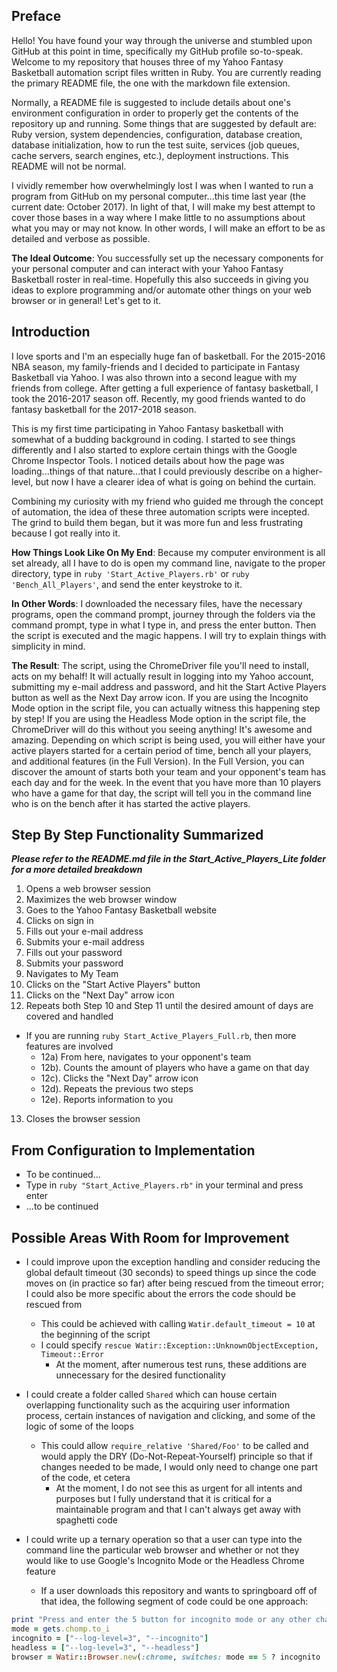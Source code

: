 ## Preface

Hello! You have found your way through the universe and stumbled upon GitHub at this point in time, specifically my GitHub profile so-to-speak. Welcome to my repository that houses three of my Yahoo Fantasy Basketball automation script files written in Ruby. You are currently reading the primary README file, the one with the markdown file extension.

Normally, a README file is suggested to include details about one's environment configuration in order to properly get the contents of the repository up and running. Some things that are suggested by default are: Ruby version, system dependencies, configuration, database creation, database initialization, how to run the test suite, services (job queues, cache servers, search engines, etc.), deployment instructions. This README will not be normal.

I vividly remember how overwhelmingly lost I was when I wanted to run a program from GitHub on my personal computer...this time last year (the current date: October 2017). In light of that, I will make my best attempt to cover those bases in a way where I make little to no assumptions about what you may or may not know. In other words, I will make an effort to be as detailed and verbose as possible.

**The Ideal Outcome**: You successfully set up the necessary components for your personal computer and can interact with your Yahoo Fantasy Basketball roster in real-time. Hopefully this also succeeds in giving you ideas to explore programming and/or automate other things on your web browser or in general! Let's get to it.

## Introduction

I love sports and I'm an especially huge fan of basketball. For the 2015-2016 NBA season, my family-friends and I decided to participate in Fantasy Basketball via Yahoo. I was also thrown into a second league with my friends from college. After getting a full experience of fantasy basketball, I took the 2016-2017 season off. Recently, my good friends wanted to do fantasy basketball for the 2017-2018 season.

This is my first time participating in Yahoo Fantasy basketball with somewhat of a budding background in coding. I started to see things differently and I also started to explore certain things with the Google Chrome Inspector Tools. I noticed details about how the page was loading...things of that nature...that I could previously describe on a higher-level, but now I have a clearer idea of what is going on behind the curtain.

Combining my curiosity with my friend who guided me through the concept of automation, the idea of these three automation scripts were incepted. The grind to build them began, but it was more fun and less frustrating because I got really into it.

**How Things Look Like On My End**: Because my computer environment is all set already, all I have to do is open my command line, navigate to the proper directory, type in `ruby 'Start_Active_Players.rb'` or `ruby 'Bench_All_Players'`, and send the enter keystroke to it.

**In Other Words**: I downloaded the necessary files, have the necessary programs, open the command prompt, journey through the folders via the command prompt, type in what I type in, and press the enter button. Then the script is executed and the magic happens. I will try to explain things with simplicity in mind.

**The Result**: The script, using the ChromeDriver file you'll need to install, acts on my behalf! It will actually result in logging into my Yahoo account, submitting my e-mail address and password, and hit the Start Active Players button as well as the Next Day arrow icon. If you are using the Incognito Mode option in the script file, you can actually witness this happening step by step! If you are using the Headless Mode option in the script file, the ChromeDriver will do this without you seeing anything! It's awesome and amazing. Depending on which script is being used, you will either have your active players started for a certain period of time, bench all your players, and additional features (in the Full Version). In the Full Version, you can discover the amount of starts both your team and your opponent's team has each day and for the week. In the event that you have more than 10 players who have a game for that day, the script will tell you in the command line who is on the bench after it has started the active players.

## Step By Step Functionality Summarized

***Please refer to the README.md file in the Start_Active_Players_Lite folder for a more detailed breakdown***

1. Opens a web browser session
2. Maximizes the web browser window
3. Goes to the Yahoo Fantasy Basketball website
4. Clicks on sign in
5. Fills out your e-mail address
6. Submits your e-mail address
7. Fills out your password
8. Submits your password
9. Navigates to My Team
10. Clicks on the "Start Active Players" button
11. Clicks on the "Next Day" arrow icon
12. Repeats both Step 10 and Step 11 until the desired amount of days are covered and handled
  - If you are running `ruby Start_Active_Players_Full.rb`, then more features are involved
    - 12a) From here, navigates to your opponent's team
    - 12b). Counts the amount of players who have a game on that day
    - 12c). Clicks the "Next Day" arrow icon
    - 12d). Repeats the previous two steps
    - 12e). Reports information to you
13. Closes the browser session

## From Configuration to Implementation

- To be continued...
- Type in `ruby "Start_Active_Players.rb"` in your terminal and press enter
- ...to be continued

## Possible Areas With Room for Improvement

- I could improve upon the exception handling and consider reducing the global default timeout (30 seconds) to speed things up since the code moves on (in practice so far) after being rescued from the timeout error; I could also be more specific about the errors the code should be rescued from
  - This could be achieved with calling `Watir.default_timeout = 10` at the beginning of the script
  - I could specify `rescue Watir::Exception::UnknownObjectException, Timeout::Error`
    - At the moment, after numerous test runs, these additions are unnecessary for the desired functionality

- I could create a folder called `Shared` which can house certain overlapping functionality such as the acquiring user information process, certain instances of navigation and clicking, and some of the logic of some of the loops
  - This could allow `require_relative 'Shared/Foo'` to be called and would apply the DRY (Do-Not-Repeat-Yourself) principle so that if changes needed to be made, I would only need to change one part of the code, et cetera
    - At the moment, I do not see this as urgent for all intents and purposes but I fully understand that it is critical for a maintainable program and that I can't always get away with spaghetti code

- I could write up a ternary operation so that a user can type into the command line the particular web browser and whether or not they would like to use Google's Incognito Mode or the Headless Chrome feature
  - If a user downloads this repository and wants to springboard off of that idea, the following segment of code could be one approach:

```ruby
print "Press and enter the 5 button for incognito mode or any other character for headless mode: "
mode = gets.chomp.to_i
incognito = ["--log-level=3", "--incognito"]
headless = ["--log-level=3", "--headless"]
browser = Watir::Browser.new(:chrome, switches: mode == 5 ? incognito : headless)
```
